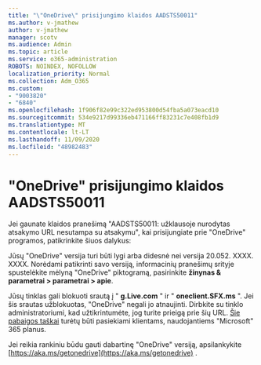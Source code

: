 ```yaml
---
title: "\"OneDrive\" prisijungimo klaidos AADSTS50011"
ms.author: v-jmathew
author: v-jmathew
manager: scotv
ms.audience: Admin
ms.topic: article
ms.service: o365-administration
ROBOTS: NOINDEX, NOFOLLOW
localization_priority: Normal
ms.collection: Adm_O365
ms.custom:
- "9003820"
- "6840"
ms.openlocfilehash: 1f906f82e99c322ed953800d54fba5a073eacd10
ms.sourcegitcommit: 534e9217d99336eb471166ff83231c7e408fb1d9
ms.translationtype: MT
ms.contentlocale: lt-LT
ms.lasthandoff: 11/09/2020
ms.locfileid: "48982483"
---
```

# <a name="onedrive-login-error-aadsts50011"></a>"OneDrive" prisijungimo klaidos AADSTS50011

Jei gaunate klaidos pranešimą "AADSTS50011: užklausoje nurodytas atsakymo URL nesutampa su atsakymu", kai prisijungiate prie "OneDrive" programos, patikrinkite šiuos dalykus:

Jūsų "OneDrive" versija turi būti lygi arba didesnė nei versija 20.052. XXXX. XXXX. Norėdami patikrinti savo versiją, informacinių pranešimų srityje spustelėkite mėlyną "OneDrive" piktogramą, pasirinkite **žinynas & parametrai > parametrai > apie**.

Jūsų tinklas gali blokuoti srautą į " **g.Live.com** " ir " **oneclient.SFX.ms** ". Jei šis srautas užblokuotas, "OneDrive" negali jo atnaujinti. Dirbkite su tinklo administratoriumi, kad užtikrintumėte, jog turite prieigą prie šių URL. [Šie pabaigos taškai](https://docs.microsoft.com/microsoft-365/enterprise/urls-and-ip-address-ranges?view=o365-worldwide) turėtų būti pasiekiami klientams, naudojantiems "Microsoft" 365 planus.

Jei reikia rankiniu būdu gauti dabartinę "OneDrive" versiją, apsilankykite [https://aka.ms/getonedrive](https://aka.ms/getonedrive) .

